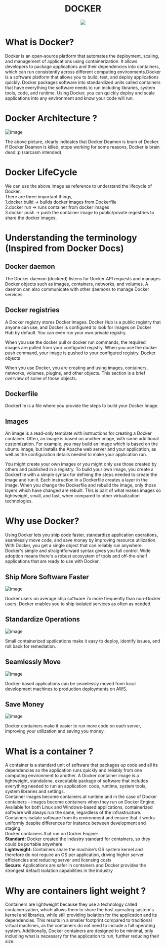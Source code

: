 # <div align="center"> DOCKER </div>
<p align="center">
 <img src=https://github.com/user-attachments/assets/6ce7cea4-dd64-42c9-b433-083dbb2e352e>
</p>

# What is Docker?
Docker is an open-source platform that automates the deployment, scaling, and management of applications using containerization. It allows developers to package applications and their dependencies into containers, which can run consistently across different computing environments.Docker is a software platform that allows you to build, test, and deploy applications quickly. Docker packages software into standardized units called containers that have everything the software needs to run including libraries, system tools, code, and runtime. Using Docker, you can quickly deploy and scale applications into any environment and know your code will run.

# Docker Architecture ?

![image](https://github.com/user-attachments/assets/4f2f1b65-ab0c-49bd-a7e6-4154797359ea)

The above picture, clearly indicates that Docker Deamon is brain of Docker. If Docker Deamon is killed, stops working for some reasons, Docker is brain dead :p (sarcasm intended).

# Docker LifeCycle
We can use the above Image as reference to understand the lifecycle of Docker.<br>
There are three important things,<br>
1.docker build -> builds docker images from Dockerfile<br>
2.docker run -> runs container from docker images<br>
3.docker push -> push the container image to public/private regestries to share the docker images.<br>

# Understanding the terminology (Inspired from Docker Docs)
## Docker daemon
The Docker daemon (dockerd) listens for Docker API requests and manages Docker objects such as images, containers, networks, and volumes. A daemon can also communicate with other daemons to manage Docker services.

## Docker registries
A Docker registry stores Docker images. Docker Hub is a public registry that anyone can use, and Docker is configured to look for images on Docker Hub by default. You can even run your own private registry.<br>

When you use the docker pull or docker run commands, the required images are pulled from your configured registry. When you use the docker push command, your image is pushed to your configured registry. Docker objects<br>

When you use Docker, you are creating and using images, containers, networks, volumes, plugins, and other objects. This section is a brief overview of some of those objects.

## Dockerfile
Dockerfile is a file where you provide the steps to build your Docker Image.

## Images
An image is a read-only template with instructions for creating a Docker container. Often, an image is based on another image, with some additional customization. For example, you may build an image which is based on the ubuntu image, but installs the Apache web server and your application, as well as the configuration details needed to make your application run.<br>

You might create your own images or you might only use those created by others and published in a registry. To build your own image, you create a Dockerfile with a simple syntax for defining the steps needed to create the image and run it. Each instruction in a Dockerfile creates a layer in the image. When you change the Dockerfile and rebuild the image, only those layers which have changed are rebuilt. This is part of what makes images so lightweight, small, and fast, when compared to other virtualization technologies.

# Why use Docker?
Using Docker lets you ship code faster, standardize application operations, seamlessly move code, and save money by improving resource utilization. With Docker, you get a single object that can reliably run anywhere. Docker's simple and straightforward syntax gives you full control. Wide adoption means there's a robust ecosystem of tools and off-the-shelf applications that are ready to use with Docker.<br>
## Ship More Software Faster

![image](https://github.com/user-attachments/assets/e9caef92-af00-40a5-8883-fee94eecf1b2)

Docker users on average ship software 7x more frequently than non-Docker users. Docker enables you to ship isolated services as often as needed.

## Standardize Operations

![image](https://github.com/user-attachments/assets/243b1015-b088-46c8-bbea-d632dafa4898)

Small containerized applications make it easy to deploy, identify issues, and roll back for remediation.

## Seamlessly Move

![image](https://github.com/user-attachments/assets/0244a54c-01c4-4646-addf-29adf32afe97)

Docker-based applications can be seamlessly moved from local development machines to production deployments on AWS.

## Save Money

![image](https://github.com/user-attachments/assets/0bf287c7-423f-433d-9a39-628f04c8d387)

Docker containers make it easier to run more code on each server, improving your utilization and saving you money.

# What is a container ?
A container is a standard unit of software that packages up code and all its dependencies so the application runs quickly and reliably from one computing environment to another. A Docker container image is a lightweight, standalone, executable package of software that includes everything needed to run an application: code, runtime, system tools, system libraries and settings.<br>
Container images become containers at runtime and in the case of Docker containers – images become containers when they run on Docker Engine. Available for both Linux and Windows-based applications, containerized software will always run the same, regardless of the infrastructure. Containers isolate software from its environment and ensure that it works uniformly despite differences for instance between development and staging.<br>
Docker containers that run on Docker Engine:<br>
**Standard:** Docker created the industry standard for containers, so they could be portable anywhere<br>
**Lightweight:** Containers share the machine’s OS system kernel and therefore do not require an OS per application, driving higher server efficiencies and reducing server and licensing costs<br>
**Secure:** Applications are safer in containers and Docker provides the strongest default isolation capabilities in the industry

# Why are containers light weight ?
Containers are lightweight because they use a technology called containerization, which allows them to share the host operating system's kernel and libraries, while still providing isolation for the application and its dependencies. This results in a smaller footprint compared to traditional virtual machines, as the containers do not need to include a full operating system. Additionally, Docker containers are designed to be minimal, only including what is necessary for the application to run, further reducing their size.
